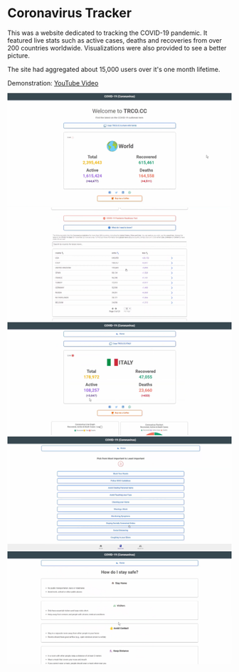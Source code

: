 # Coronavirus Tracker

This was a website dedicated to tracking the COVID-19 pandemic. It featured live stats such as active cases, deaths and recoveries from over 200 countries worldwide. Visualizations were also provided to see a better picture.

The site had aggregated about 15,000 users over it's one month lifetime.

Demonstration: [YouTube Video](https://www.youtube.com/watch?v=HAUdK1UaFuc)

<img src="screens/img1.png">  

<img src="screens/img3.png">  

<img src="screens/img4.png">  

<img src="screens/img6.png">  

<img src="screens/img7.png">  
